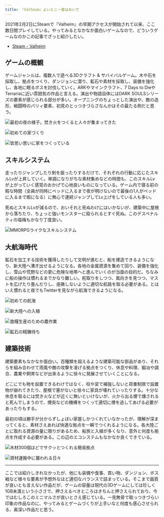 ```yaml
---
title: 『Valheim』よいとこ一度はおいで
---
```


2021年2月2日にSteamで『Valheim』の早期アクセスが開始されて以来、ここ数日間プレイしている。やってみるとなかなか面白いゲームなので、どういうゲームなのかこの記事でざっと紹介したい。

- [Steam - Valheim](https://store.steampowered.com/app/892970/Valheim/)

## ゲームの概観

ゲームジャンルは、複数人で遊べる3Dクラフト & サバイバルゲーム。木や石を採取し、拠点をつくり、ダンジョンに潜り、鉱石や素材を採取し、装備を強化し、各地に眠るボスを討伐していく。ARKやマインクラフト、7 Days to DieやTerrariaに近い雰囲気の作品と言える。演出や物語自体にはDARK SOULSシリーズの要素が感じられる部分が多い。オープニングのちょっとした演出や、敵の造形、戦闘時のパリィ要素、初見のとっつきづらさなんかはその最たる例だと思う。

![](https://i.imgur.com/f1H24Aah.jpg "最初の夜の様子。焚き火をつくると人々が集まってきた")

![](https://i.imgur.com/vmlqiHuh.jpg "初めての家づくり")

![](https://i.imgur.com/rXR3IZSh.jpg "皆思い思いに家をつくっている")

## スキルシステム

走ったりジャンプしたり剣を振ったりするだけで、それぞれの行動に応じたスキルLvが上昇していく。単調になりがちな素材集めなどの時間も、このスキルLvが上がっていく感覚のおかげで心地良いものになっている。ゲーム内で寝る前の暇な時間（全員が同時にベッドに入るまで夜が明けないので最後の1人がベッドに入るまで暇になる）に無心で連続ジャンプしてLv上げをしている人も多い。

死ぬとスキルLvが減るので、おいそれと死ぬわけにはいかないが、建築中に屋根から落ちたり、ちょっと強いモンスターに殴られるとすぐ死ぬ。このデスペナルティの塩梅もかなり丁度良い。

![](https://i.imgur.com/1r1XXGEh.jpg "MMORPGライクなスキルシステム")

## 大航海時代

鉱石を加工する技術を獲得したりして文明が進むと、船を建造できるようになり、新大陸へ漕ぎ出せるようになる。各地の金属資源を集めて回り、装備を強化し、雪山や荒野などの更に危険な地帯へと進んでいくのが当面の目的だ。ちなみに船の操作は慣れるまでかなり難しい。舵取りをしつつ、風向きを見つつ、マストを広げたり畳んだりし、座礁しないように適切な航路を取る必要がある。とはいえ慣れると夜でもTwitterを見ながら航海できるようになる。

![](https://i.imgur.com/uEhlzylh.jpg "初めての航海")

![](https://i.imgur.com/UEwOb7Wh.jpg "新大陸への入植")

![](https://i.imgur.com/oIZ8Vy7h.jpg "食糧生産のための農作業")

![](https://i.imgur.com/z8tIQ7kh.jpg "鉱石の精錬待ち")

## 建築技術

建築要素もなかなか面白い。百種類を超えるような建築可能な部品があり、それらを組み合わせて雨風や敵の攻撃を凌げる拠点をつくり、休息や料理、鍛冶や調合、農業や飼育などが出来るように徐々に発展させていくことになる。

どこにでも物を設置できるわけではなく、柱や梁で補強しないと荷重制限で設置物が崩れてきたり、屋根で塞がないと徐々に家具が壊れていったりする。十分な休息を取るには焚き火などが近くに無いといけないが、火から出る煙で燻されると死んでしまうので、煙突などの機構をつくって適切に煙を逃してあげる必要があったりもする。

最初の頃は勝手が分からずしょぼい家屋しかつくれていなかったが、理解が深まってくると、素材さえあれば快適な拠点を一瞬でつくれるようになる。各大陸ごとに取れる資源の量に限りがあるため、船旅と入植が多くなり、意外と何度も拠点を作成する必要がある。この辺のエコシステムもなかなか良くできている。

![](https://i.imgur.com/0wU0y5yh.jpg "木材300個ほどでサクッとつくれる簡易拠点")

![](https://i.imgur.com/OymKkGkh.jpg "資材運搬中に襲われる日々")

---

ここでは紹介しきれなかったが、他にも装備や食事、買い物、ダンジョン、ボス戦など様々な要素が予想外なほど適切なバランスで詰まっている。そこまで画質が良いとも言えない作品だが、ゲームの容量は現代の3Dゲームにしては珍しく1GB未満という小ささで、押さえるべきところはきちんと押さえられており、今ではむしろこのミニマルさが良いとさえ感じている。一見無骨で取っつきづらい印象の作品なのに、やってみるとゲームづくりが上手いなと何度も感心させられる、奥深い作品だと思う。
